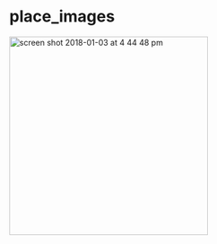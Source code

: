 # place_images
<img width="354" alt="screen shot 2018-01-03 at 4 44 48 pm" src="https://user-images.githubusercontent.com/15165512/37378189-87b714ba-2704-11e8-85ca-685fc47c10ff.png">
